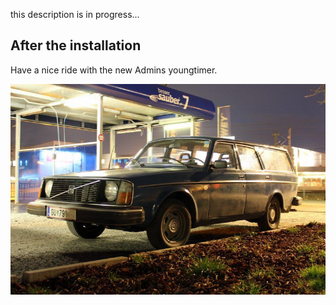 this description is in progress...

## After the installation

Have a nice ride with the new Admins youngtimer.

![FINAL](assets/install-screen-final.jpg)
